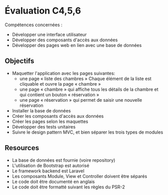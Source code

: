 # Évaluation C4,5,6
Compétences concernées :
- Développer une interface utilisateur
- Développer des composants d'accès aux données
- Développer des pages web en lien avec une base de données

## Objectifs
- Maquetter l'application avec les pages suivantes:
	- une page « liste des chambres »
  Chaque élément de la liste est cliquable et ouvre la page « chambre »
	- une page « chambre » qui affiche tous les détails de la chambre et
	qui contient un bouton « réservation »
	- une page « réservation » qui permet de saisir une nouvelle réservation
- Installer la base de données
- Créer les composants d'accès aux données
- Créer les pages selon les maquettes
- Développer des tests unitaires
- Suivre le design pattern MVC, et bien séparer les trois types de modules

## Resources
- La base de données est fournie (voire repository)
- L'utilisation de Bootstrap est autorisé
- Le framework backend est Laravel
- Les composants Module, View et Controller doivent être séparés
- Le code doit être documenté en anglais
- Le code doit être formatté suivant les règles du PSR-2

